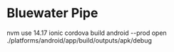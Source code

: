 # Bluewater Pipe

nvm use 14.17
ionic cordova build android --prod
open ./platforms/android/app/build/outputs/apk/debug
